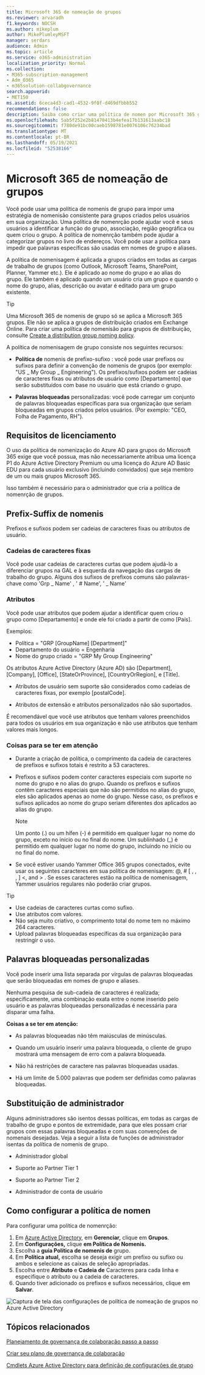 ```yaml
---
title: Microsoft 365 de nomeação de grupos
ms.reviewer: arvaradh
f1.keywords: NOCSH
ms.author: mikeplum
author: MikePlumleyMSFT
manager: serdars
audience: Admin
ms.topic: article
ms.service: o365-administration
localization_priority: Normal
ms.collection:
- M365-subscription-management
- Adm_O365
- m365solution-collabgovernance
search.appverid:
- MET150
ms.assetid: 6ceca4d3-cad1-4532-9f0f-d469dfbbb552
recommendations: false
description: Saiba como criar uma política de nomen por Microsoft 365 grupos.
ms.openlocfilehash: 5ab5f252e2b81470413b4efea17b131613aabc18
ms.sourcegitcommit: f780de91bc00caeb1598781e0076106c76234bad
ms.translationtype: MT
ms.contentlocale: pt-BR
ms.lasthandoff: 05/19/2021
ms.locfileid: "52538166"
---
```

# <a name="microsoft-365-groups-naming-policy"></a>Microsoft 365 de nomeação de grupos

Você pode usar uma política de nomenis de grupo para impor uma estratégia de nomenisão consistente para grupos criados pelos usuários em sua organização. Uma política de nomenrção pode ajudar você e seus usuários a identificar a função do grupo, associação, região geográfica ou quem criou o grupo. A política de nomenrção também pode ajudar a categorizar grupos no livro de endereços. Você pode usar a política para impedir que palavras específicas são usadas em nomes de grupo e aliases.

A política de nomenisagem é aplicada a grupos criados em todas as cargas de trabalho de grupos (como Outlook, Microsoft Teams, SharePoint, Planner, Yammer etc.). Ele é aplicado ao nome do grupo e ao alias do grupo. Ele também é aplicado quando um usuário cria um grupo e quando o nome do grupo, alias, descrição ou avatar é editado para um grupo existente.

> [!TIP]
> Uma Microsoft 365 de nomenis de grupo só se aplica a Microsoft 365 grupos. Ele não se aplica a grupos de distribuição criados em Exchange Online. Para criar uma política de nomenisão para grupos de distribuição, consulte [Create a distribution group noming policy](/exchange/recipients-in-exchange-online/manage-distribution-groups/create-group-naming-policy).

A política de nomenisagem de grupo consiste nos seguintes recursos:

- **Política de** nomenis de prefixo-sufixo : você pode usar prefixos ou sufixos para definir a convenção de nomenis de grupos (por exemplo: "US \_ My Group \_ Engineering"). Os prefixos/sufixos podem ser cadeias de caracteres fixas ou atributos de usuário como [Departamento] que serão substituídos com base no usuário que está criando o grupo.

- **Palavras bloqueadas** personalizadas: você pode carregar um conjunto de palavras bloqueadas específicas para sua organização que seriam bloqueadas em grupos criados pelos usuários. (Por exemplo: "CEO, Folha de Pagamento, RH").

## <a name="licensing-requirements"></a>Requisitos de licenciamento

O uso da política de nomenização do Azure AD para grupos do Microsoft 365 exige que você possua, mas não necessariamente atribua uma licença P1 do Azure Active Directory Premium ou uma licença do Azure AD Basic EDU para cada usuário exclusivo (incluindo convidados) que seja membro de um ou mais grupos Microsoft 365.

Isso também é necessário para o administrador que cria a política de nomenrção de grupos.

## <a name="prefix-suffix-naming-policy"></a>Prefix-Suffix de nomenis

Prefixos e sufixos podem ser cadeias de caracteres fixas ou atributos de usuário.

### <a name="fixed-strings"></a>Cadeias de caracteres fixas

Você pode usar cadeias de caracteres curtas que podem ajudá-lo a diferenciar grupos na GAL e à esquerda da navegação das cargas de trabalho do grupo. Alguns dos sufixos de prefixos comuns são palavras-chave como 'Grp \_ Name' , ' \# Name', ' \_ Name'

### <a name="attributes"></a>Atributos

Você pode usar atributos que podem ajudar a identificar quem criou o grupo como [Departamento] e onde ele foi criado a partir de como [País].

Exemplos:

- Política = "GRP [GroupName] [Department]"
- Departamento do usuário = Engenharia
- Nome do grupo criado = "GRP My Group Engineering"

Os atributos Azure Active Directory (Azure AD) são [Department], [Company], [Office], [StateOrProvince], [CountryOrRegion], e [Title].

- Atributos de usuário sem suporte são considerados como cadeias de caracteres fixas, por exemplo [postalCode].

- Atributos de extensão e atributos personalizados não são suportados.

É recomendável que você use atributos que tenham valores preenchidos para todos os usuários em sua organização e não use atributos que tenham valores mais longos.

### <a name="things-to-look-out-for"></a>Coisas para se ter em atenção

- Durante a criação de política, o comprimento da cadeia de caracteres de prefixos e sufixos totais é restrito a 53 caracteres.

- Prefixos e sufixos podem conter caracteres especiais com suporte no nome do grupo e no alias do grupo. Quando os prefixos e sufixos contêm caracteres especiais que não são permitidos no alias do grupo, eles são aplicados apenas ao nome do grupo. Nesse caso, os prefixos e sufixos aplicados ao nome do grupo seriam diferentes dos aplicados ao alias do grupo.

  > [!NOTE]
  > Um ponto (.) ou um hífen (-) é permitido em qualquer lugar no nome do grupo, exceto no início ou no final do nome. Um sublinhado (_) é permitido em qualquer lugar no nome do grupo, incluindo no início ou no final do nome.

- Se você estiver usando Yammer Office 365 grupos conectados, evite usar os seguintes caracteres em sua política de nomenisagem: @, \# \[ , , , \] \<, and \> . Se esses caracteres estão na política de nomenisagem, Yammer usuários regulares não poderão criar grupos.

> [!Tip]
> - Use cadeias de caracteres curtas como sufixo.
> - Use atributos com valores.
> - Não seja muito criativo, o comprimento total do nome tem no máximo 264 caracteres.
> - Upload palavras bloqueadas específicas da sua organização para restringir o uso.

## <a name="custom-blocked-words"></a>Palavras bloqueadas personalizadas

Você pode inserir uma lista separada por vírgulas de palavras bloqueadas que serão bloqueadas em nomes de grupo e aliases.

Nenhuma pesquisa de sub-cadeia de caracteres é realizada; especificamente, uma combinação exata entre o nome inserido pelo usuário e as palavras bloqueadas personalizadas é necessária para disparar uma falha.

**Coisas a se ter em atenção:**

- As palavras bloqueadas não têm maiúsculas de minúsculas.

- Quando um usuário inserir uma palavra bloqueada, o cliente de grupo mostrará uma mensagem de erro com a palavra bloqueada.

- Não há restrições de caractere nas palavras bloqueadas usadas.

- Há um limite de 5.000 palavras que podem ser definidas como palavras bloqueadas.

## <a name="admin-override"></a>Substituição de administrador

Alguns administradores são isentos dessas políticas, em todas as cargas de trabalho de grupo e pontos de extremidade, para que eles possam criar grupos com essas palavras bloqueadas e com suas convenções de nomenais desejadas. Veja a seguir a lista de funções de administrador isentas da política de nomenis de grupo.

- Administrador global

- Suporte ao Partner Tier 1

- Suporte ao Partner Tier 2

- Administrador de conta de usuário

## <a name="how-to-set-up-the-naming-policy"></a>Como configurar a política de nomen

Para configurar uma política de nomenrção:

1. Em [Azure Active Directory](https://aad.portal.azure.com), em **Gerenciar,** clique em **Grupos**.
2. Em **Configurações,** clique **em Política de Nomenis.**
3. Escolha a **guia Política de nomenis de** grupo.
4. Em **Política atual,** escolha se deseja exigir um prefixo ou sufixo ou ambos e selecione as caixas de seleção apropriadas.
5. Escolha entre **Atributo** e **Cadeia de** Caracteres para cada linha e especifique o atributo ou a cadeia de caracteres.
6. Quando tiver adicionado os prefixos e sufixos necessários, clique em **Salvar**.

![Captura de tela das configurações de política de nomeação de grupos no Azure Active Directory](../media/groups-naming-policy-azure.png)

## <a name="related-topics"></a>Tópicos relacionados

[Planejamento de governança de colaboração passo a passo](collaboration-governance-overview.md#collaboration-governance-planning-step-by-step)

[Criar seu plano de governança de colaboração](collaboration-governance-first.md)

[Cmdlets Azure Active Directory para definição de configurações de grupo](/azure/active-directory/enterprise-users/groups-settings-cmdlets)